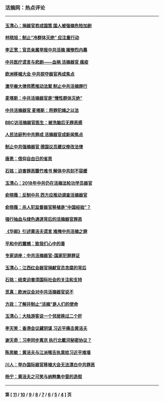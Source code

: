 ### 活摘网：热点评论
---
#### [玉清心：捐器官若成国策 国人被强摘危险加剧](../../pages/nf5879/n12802713.md?06030430) 
#### [林晓旭：制止“冷群体灭绝” 应注重行动](../../pages/nf5879/n12779736.md?06030430) 
#### [李正宽：官员亲属举报中共活摘 揭惨烈内幕](../../pages/nf5879/n12684490.md?06030430) 
#### [中共医疗谎言与悲剧——血祸 活摘器官 瘟疫](../../pages/nf5879/n12372103.md?06030430) 
#### [欧洲移植大会 中共掠夺器官再成焦点](../../pages/nf5879/n11538883.md?06030430) 
#### [澳华裔大律师愿推动法案 制止中共活摘罪行](../../pages/nf5879/n11377039.md?06030430) 
#### [麦塔斯：中共活摘器官是“慢性群体灭绝”](../../pages/nf5879/n11350529.md?06030430) 
#### [中共活摘器官 麦塔斯：将罪犯绳之以法](../../pages/nf5879/n11347973.md?06030430) 
#### [BBC访活摘器官医生：被洗脑后无罪恶感](../../pages/nf5879/n11335935.md?06030430) 
#### [人民法庭判中共罪成 活摘器官成新闻焦点](../../pages/nf5879/n11331578.md?06030430) 
#### [制止中共强摘器官 德国议员建议修改法律](../../pages/nf5879/n11249451.md?06030430) 
#### [唐恩：信仰自由日的省思](../../pages/nf5879/n11003525.md?06030430) 
#### [石铭：迫害罪恶罄竹难书  解体中共刻不容缓](../../pages/nf5879/n10942855.md?06030430) 
#### [玉清心：2018年中共仍在活摘法轮功学员器官](../../pages/nf5879/n10914646.md?06030430) 
#### [俞晓薇：反制中共 西方应推动调查活摘器官](../../pages/nf5879/n10794671.md?06030430) 
#### [俞晓薇：杀人犯监督器官移植是“中国经验”？](../../pages/nf5879/n10466427.md?06030430) 
#### [强行抽血与绿色通道背后的活摘器官罪恶](../../pages/nf5879/n10004708.md?06030430) 
#### [《华邮》引述黄洁夫谎言 难掩中共活摘之罪](../../pages/nf5879/n9642309.md?06030430) 
#### [平和中的震撼：致我们心中的善](../../pages/nf5879/n9021123.md?06030430) 
#### [专家讲座：中共活摘器官-国家犯罪罪证](../../pages/nf5879/n8828153.md?06030430) 
#### [玉清心：江西红会器官捐献官员贪腐的背后](../../pages/nf5879/n8522122.md?06030430) 
#### [石铭：结束迫害须国际社会的关注和支持](../../pages/nf5879/n8443497.md?06030430) 
#### [觅真：欧洲议会对中共活摘器官说不](../../pages/nf5879/n8337486.md?06030430) 
#### [方政：了解并制止“活摘”是人们的使命](../../pages/nf5879/n8329214.md?06030430) 
#### [玉清心：大陆游客说一个邻居换过二个肝](../../pages/nf5879/n8291404.md?06030430) 
#### [李天笑：香港会议藏阴谋 习近平痛击黄洁夫](../../pages/nf5879/n8241459.md?06030430) 
#### [谢天奇：习李同步离京 执行北戴河秘密协议？](../../pages/nf5879/n8230418.md?06030430) 
#### [陈思敏：黄洁夫与江派喉舌执意给习近平难堪](../../pages/nf5879/n8222166.md?06030430) 
#### [川人：举办国际器官移植大会无法漂白中共罪恶](../../pages/nf5879/n8221121.md?06030430) 
#### [杨宁：黄洁夫之可笑与纳粹集中营的造假](../../pages/nf5879/n8219897.md?06030430) 

---
#### 第 [ [11](./11.md?06030430) / [10](./10.md?06030430) / [9](./9.md?06030430) / [8](./8.md?06030430) / [7](./7.md?06030430) / [6](./6.md?06030430) / [5](./5.md?06030430) / [4](./4.md?06030430) ] 页
